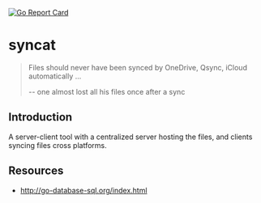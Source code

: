 [![Go Report Card](https://goreportcard.com/badge/github.com/JeffersonQin/syncat)](https://goreportcard.com/report/github.com/JeffersonQin/syncat)

# syncat

> Files should never have been synced by OneDrive, Qsync, iCloud automatically ...
> 
> -- one almost lost all his files once after a sync

## Introduction

A server-client tool with a centralized server hosting the files, and clients syncing files cross platforms.

## Resources

* http://go-database-sql.org/index.html
